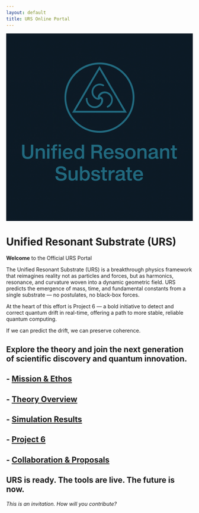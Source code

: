 ```yaml
---
layout: default
title: URS Online Portal
---
```

<img src="81696554-9054-40f2-b33e-857ec53e12c6.png" alt="URS Logo" width="800" style="display:block;margin:auto;" />




<link rel="stylesheet" href="/assets/custom.css">


# Unified Resonant Substrate (URS)
**Welcome** to the Official URS Portal

The Unified Resonant Substrate (URS) is a breakthrough physics framework that reimagines reality not as particles and forces, but as harmonics, resonance, and curvature woven into a dynamic geometric field. URS predicts the emergence of mass, time, and fundamental constants from a single substrate — no postulates, no black-box forces.

At the heart of this effort is Project 6 — a bold initiative to detect and correct quantum drift in real-time, offering a path to more stable, reliable quantum computing.

If we can predict the drift, we can preserve coherence.


 ## Explore the theory and join the next generation of scientific discovery and quantum innovation.


## - [Mission & Ethos](docs/mission.md)
## - [Theory Overview](docs/white-paper.md)
## - [Simulation Results](docs/validation.md)
## - [Project 6](docs/Project6.md)
## - [Collaboration & Proposals](templates/collaboration.md)

## URS is ready. The tools are live. The future is now.

*This is an invitation.
How will you contribute?*
